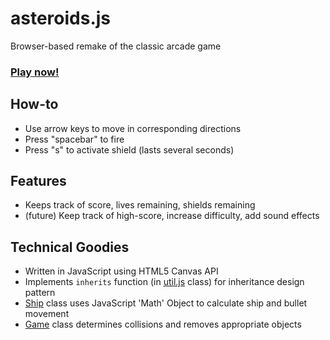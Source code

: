 # asteroids.js

Browser-based remake of the classic arcade game

### [Play now!](http://www.junchen.me/asteroids/)

## How-to
* Use arrow keys to move in corresponding directions
* Press "spacebar" to fire
* Press "s" to activate shield (lasts several seconds)

## Features
* Keeps track of score, lives remaining, shields remaining
* (future) Keep track of high-score, increase difficulty, add sound effects

## Technical Goodies
* Written in JavaScript using HTML5 Canvas API
* Implements `inherits` function (in [util.js] class) for inheritance design pattern
* [Ship] class uses JavaScript 'Math' Object to calculate ship and bullet movement
* [Game] class determines collisions and removes appropriate objects

[util.js]: ./asteroids/lib/util.js
[Ship]: ./asteroids/lib/ship.js
[Game]: ./asteroids/lib/game.js

